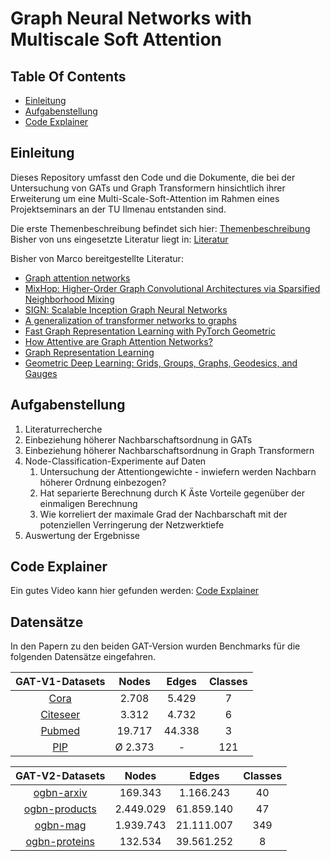 # Graph Neural Networks with Multiscale Soft Attention

## Table Of Contents
- [Einleitung](#einleitung)
- [Aufgabenstellung](#aufgabenstellung)
- [Code Explainer](#code-explainer)

## Einleitung

Dieses Repository umfasst den Code und die Dokumente, die bei der Untersuchung von GATs und Graph Transformern hinsichtlich ihrer Erweiterung um eine Multi-Scale-Soft-Attention im Rahmen eines Projektseminars an der TU Ilmenau entstanden sind. 

Die erste Themenbeschreibung befindet sich hier: [Themenbeschreibung](Dokumente/Multi-Scale-SoftAttention-Topic.pdf)  
Bisher von uns eingesetzte Literatur liegt in: [Literatur](Dokumente/Literatur)

Bisher von Marco bereitgestellte Literatur: 

- [Graph attention networks](https://arxiv.org/abs/1710.10903)
- [MixHop: Higher-Order Graph Convolutional Architectures via Sparsified Neighborhood Mixing](https://arxiv.org/abs/1905.00067)
- [SIGN: Scalable Inception Graph Neural Networks](https://arxiv.org/abs/2004.11198)
- [A generalization of transformer networks to graphs](https://arxiv.org/abs/2012.09699)
- [Fast Graph Representation Learning with PyTorch Geometric](https://arxiv.org/abs/1903.02428)
- [How Attentive are Graph Attention Networks?](https://arxiv.org/abs/2105.14491)
- [Graph Representation Learning](https://www.cs.mcgill.ca/~wlh/grl_book/files/GRL_Book.pdf)
- [Geometric Deep Learning: Grids, Groups, Graphs, Geodesics, and Gauges](https://arxiv.org/abs/2104.13478)


## Aufgabenstellung

1. Literaturrecherche
2. Einbeziehung höherer Nachbarschaftsordnung in GATs
3. Einbeziehung höherer Nachbarschaftsordnung in Graph Transformern
4. Node-Classification-Experimente auf Daten
    1.  Untersuchung der Attentiongewichte - inwiefern werden Nachbarn höherer Ordnung einbezogen?
    2.  Hat separierte Berechnung durch K Äste Vorteile gegenüber der einmaligen Berechnung
    3.  Wie korreliert der maximale Grad der Nachbarschaft mit der potenziellen Verringerung der Netzwerktiefe
5. Auswertung der Ergebnisse

## Code Explainer

Ein gutes Video kann hier gefunden werden: [Code Explainer](https://www.youtube.com/watch?v=364hpoRB4PQ)

## Datensätze 

In den Papern zu den beiden GAT-Version wurden Benchmarks für die folgenden Datensätze eingefahren.  

| GAT-V1-Datasets | Nodes | Edges | Classes | 
| :-------------: | :-------------: | :-------------: | :-------------: | 
| [Cora](https://paperswithcode.com/dataset/cora) | 2.708  |  5.429 | 7 | 
| [Citeseer](https://paperswithcode.com/dataset/citeseer) |  3.312  | 4.732  | 6 | 
| [Pubmed](https://paperswithcode.com/dataset/pubmed)|  19.717 |  44.338  | 3 | 
| [PIP](https://paperswithcode.com/dataset/ppi) |  Ø 2.373 |  -  | 121 | 

| GAT-V2-Datasets | Nodes | Edges | Classes |
| :-------------: | :-------------: | :-------------: | :-------------: | 
| [ogbn-arxiv](https://paperswithcode.com/sota/node-property-prediction-on-ogbn-arxiv) | 169.343 |  1.166.243 | 40 | 
| [ogbn-products](https://paperswithcode.com/sota/node-property-prediction-on-ogbn-products) | 2.449.029 |  61.859.140 | 47 | 
| [ogbn-mag](https://paperswithcode.com/sota/node-property-prediction-on-ogbn-mag) | 1.939.743 |  21.111.007 | 349 | 
| [ogbn-proteins](https://paperswithcode.com/sota/node-property-prediction-on-ogbn-proteins) | 132.534 |  39.561.252 | 8 | 

